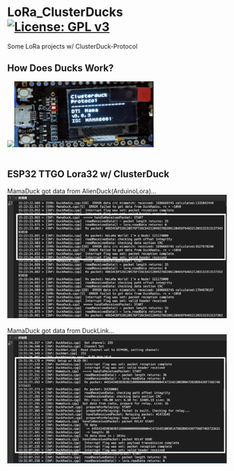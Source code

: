 # LoRa_ClusterDucks [![License: GPL v3](https://img.shields.io/badge/License-GPLv3-blue.svg)](https://www.gnu.org/licenses/gpl-3.0)<br>
Some LoRa projects w/ ClusterDuck-Protocol

## How Does Ducks Work? <br>
<img src="pic/HowDoesDucksWork.jpg.jpg" width=400/><img src="pic/MamaDuck_TTGO-LoRa32.png" width=320/>
<br><br>

## ESP32 TTGO Lora32 w/ ClusterDuck
MamaDuck got data from AlienDuck(ArduinoLora)...
<img src="pic/MamaDuck_AndroidLora.png" width=600/>
<br><br>
MamaDuck got data from DuckLink...
<br>
<img src="pic/MamaDuck_DuckLink.png" width=600/>
<br><br>

